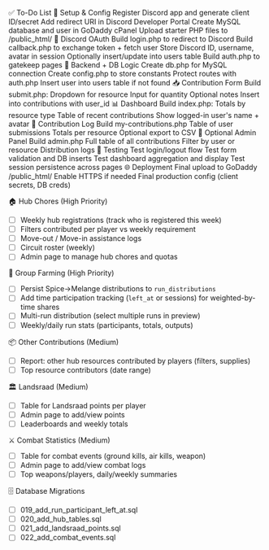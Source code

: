 ✅ To-Do List
🧰 Setup & Config
 Register Discord app and generate client ID/secret
 Add redirect URI in Discord Developer Portal
 Create MySQL database and user in GoDaddy cPanel
 Upload starter PHP files to /public_html/
🔐 Discord OAuth
 Build login.php to redirect to Discord
 Build callback.php to exchange token + fetch user
 Store Discord ID, username, avatar in session
 Optionally insert/update into users table
 Build auth.php to gatekeep pages
💾 Backend + DB Logic
 Create db.php for MySQL connection
 Create config.php to store constants
 Protect routes with auth.php
 Insert user into users table if not found
📥 Contribution Form
 Build submit.php:
Dropdown for resource
Input for quantity
Optional notes
 Insert into contributions with user_id
📊 Dashboard
 Build index.php:
Totals by resource type
Table of recent contributions
Show logged-in user's name + avatar
👤 Contribution Log
 Build my-contributions.php
Table of user submissions
Totals per resource
Optional export to CSV
🔐 Optional Admin Panel
 Build admin.php
Full table of all contributions
Filter by user or resource
Distribution logs
🧪 Testing
 Test login/logout flow
 Test form validation and DB inserts
 Test dashboard aggregation and display
 Test session persistence across pages
🌐 Deployment
 Final upload to GoDaddy /public_html/
 Enable HTTPS if needed
 Final production config (client secrets, DB creds)

🏠 Hub Chores (High Priority)
- [ ] Weekly hub registrations (track who is registered this week)
- [ ] Filters contributed per player vs weekly requirement
- [ ] Move-out / Move-in assistance logs
- [ ] Circuit roster (weekly)
- [ ] Admin page to manage hub chores and quotas

🚜 Group Farming (High Priority)
- [ ] Persist Spice→Melange distributions to `run_distributions`
- [ ] Add time participation tracking (`left_at` or sessions) for weighted-by-time shares
- [ ] Multi-run distribution (select multiple runs in preview)
- [ ] Weekly/daily run stats (participants, totals, outputs)

📦 Other Contributions (Medium)
- [ ] Report: other hub resources contributed by players (filters, supplies)
- [ ] Top resource contributors (date range)

🏛️ Landsraad (Medium)
- [ ] Table for Landsraad points per player
- [ ] Admin page to add/view points
- [ ] Leaderboards and weekly totals

⚔️ Combat Statistics (Medium)
- [ ] Table for combat events (ground kills, air kills, weapon)
- [ ] Admin page to add/view combat logs
- [ ] Top weapons/players, daily/weekly summaries

🗄️ Database Migrations
- [ ] 019_add_run_participant_left_at.sql
- [ ] 020_add_hub_tables.sql
- [ ] 021_add_landsraad_points.sql
- [ ] 022_add_combat_events.sql